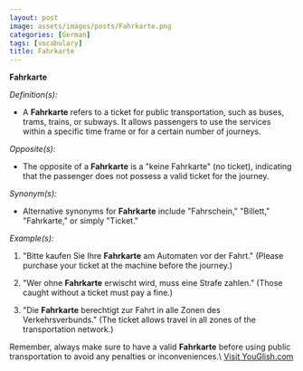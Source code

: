 ```yaml
---
layout: post
image: assets/images/posts/Fahrkarte.png
categories: [German]
tags: [vocabulary]
title: Fahrkarte
---
```


**Fahrkarte**

*Definition(s):*

- A **Fahrkarte** refers to a ticket for public transportation, such as buses, trams, trains, or subways. It allows passengers to use the services within a specific time frame or for a certain number of journeys.

*Opposite(s):*

- The opposite of a **Fahrkarte** is a "keine Fahrkarte" (no ticket), indicating that the passenger does not possess a valid ticket for the journey.

*Synonym(s):*

- Alternative synonyms for **Fahrkarte** include "Fahrschein," "Billett," "Fahrkarte," or simply "Ticket."

*Example(s):*

1. "Bitte kaufen Sie Ihre **Fahrkarte** am Automaten vor der Fahrt." (Please purchase your ticket at the machine before the journey.)

2. "Wer ohne **Fahrkarte** erwischt wird, muss eine Strafe zahlen." (Those caught without a ticket must pay a fine.)

3. "Die **Fahrkarte** berechtigt zur Fahrt in alle Zonen des Verkehrsverbunds." (The ticket allows travel in all zones of the transportation network.)

Remember, always make sure to have a valid **Fahrkarte** before using public transportation to avoid any penalties or inconveniences.\ <a id="yg-widget-0" class="youglish-widget" data-query="Fahrkarte" data-lang="german" data-components="8412" data-auto-start="0" data-bkg-color="theme_light" data-title="How%20to%20pronounce%20Fahrkarte%20in%20German"  rel="nofollow" href="https://youglish.com">Visit YouGlish.com</a><script async src="https://youglish.com/public/emb/widget.js" charset="utf-8"></script>